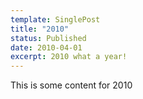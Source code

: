 ```yaml
---
template: SinglePost
title: "2010"
status: Published
date: 2010-04-01
excerpt: 2010 what a year!
---
```

This is some content for 2010